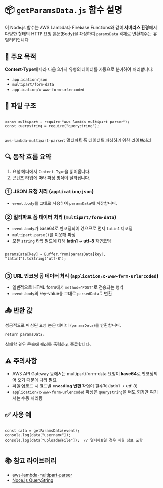 <h1>📦 <code>getParamsData.js</code> 함수 설명</h1>

  <p>
    이 Node.js 함수는 AWS Lambda나 Firebase Functions와 같이 <strong>서버리스 환경</strong>에서 
    다양한 형태의 HTTP 요청 본문(Body)을 파싱하여 <code>paramsData</code> 객체로 변환해주는 유틸리티입니다.
  </p>

  <h2>📌 주요 목적</h2>
  <p>
    <strong>Content-Type</strong>에 따라 다음 3가지 유형의 데이터를 자동으로 분기하여 처리합니다:
  </p>
  <ul>
    <li><code>application/json</code></li>
    <li><code>multipart/form-data</code></li>
    <li><code>application/x-www-form-urlencoded</code></li>
  </ul>

  <h2>📁 파일 구조</h2>
  <pre><code>
const multipart = require("aws-lambda-multipart-parser");
const querystring = require("querystring");
  </code></pre>

  <p><code>aws-lambda-multipart-parser</code>: 멀티파트 폼 데이터를 파싱하기 위한 라이브러리</p>

  <h2>🔍 동작 흐름 요약</h2>
  <ol>
    <li>요청 헤더에서 <code>Content-Type</code>을 읽어옵니다.</li>
    <li>콘텐츠 타입에 따라 파싱 방식이 달라집니다.</li>
  </ol>

  <h3>① JSON 요청 처리 (<code>application/json</code>)</h3>
  <ul>
    <li><code>event.body</code>를 그대로 사용하여 <code>paramsData</code>에 저장합니다.</li>
  </ul>

  <h3>② 멀티파트 폼 데이터 처리 (<code>multipart/form-data</code>)</h3>
  <ul>
    <li><code>event.body</code>가 base64로 인코딩되어 있으므로 먼저 <code>latin1</code> 디코딩</li>
    <li><code>multipart.parse()</code>를 이용해 파싱</li>
    <li>모든 <code>string</code> 타입 필드에 대해 <strong>latin1 → utf-8</strong> 재인코딩</li>
  </ul>

  <pre><code>
paramsData[key] = Buffer.from(paramsData[key], "latin1").toString("utf-8");
  </code></pre>

  <h3>③ URL 인코딩 폼 데이터 처리 (<code>application/x-www-form-urlencoded</code>)</h3>
  <ul>
    <li>일반적으로 HTML form에서 <code>method="POST"</code>로 전송되는 형식</li>
    <li><code>event.body</code>의 key-value를 그대로 <code>parsedData</code>로 변환</li>
  </ul>

  <h2>📤 반환 값</h2>
  <p>
    성공적으로 파싱된 요청 본문 데이터 (<code>paramsData</code>)를 반환합니다.
  </p>

  <pre><code>return paramsData;</code></pre>

  <p>
    실패할 경우 콘솔에 에러를 출력하고 종료합니다.
  </p>

  <h2>⚠️ 주의사항</h2>
  <ul>
    <li>AWS API Gateway 등에서는 multipart/form-data 요청이 <strong>base64</strong>로 인코딩되어 오기 때문에 처리 필요</li>
    <li>파일 업로드 시 필드별 <strong>encoding 변환</strong> 작업이 필수적 (latin1 → utf-8)</li>
    <li><code>application/x-www-form-urlencoded</code> 파싱은 <code>querystring</code>을 써도 되지만 여기서는 수동 처리됨</li>
  </ul>

  <h2>✅ 사용 예</h2>
  <pre><code>
const data = getParamsData(event);
console.log(data["username"]);
console.log(data["uploadedFile"]);  // 멀티파트일 경우 파일 정보 포함
  </code></pre>

  <h2>📚 참고 라이브러리</h2>
  <ul>
    <li><a href="https://www.npmjs.com/package/aws-lambda-multipart-parser" target="_blank">aws-lambda-multipart-parser</a></li>
    <li><a href="https://nodejs.org/api/querystring.html" target="_blank">Node.js QueryString</a></li>
  </ul>